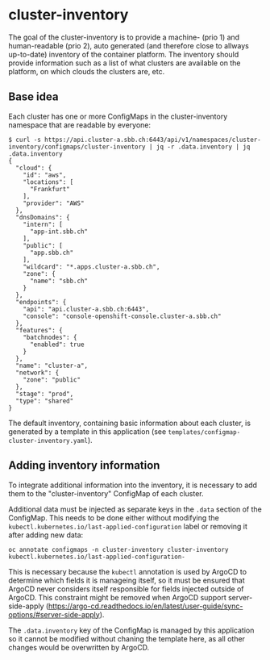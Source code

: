 # cluster-inventory

The goal of the cluster-inventory is to provide a machine- (prio 1) and human-readable (prio 2), auto generated (and therefore close to allways up-to-date) inventory of the container platform. The inventory should provide information such as a list of what clusters are available on the platform, on which clouds the clusters are, etc.

## Base idea

Each cluster has one or more ConfigMaps in the cluster-inventory namespace that are readable by everyone:

```
$ curl -s https://api.cluster-a.sbb.ch:6443/api/v1/namespaces/cluster-inventory/configmaps/cluster-inventory | jq -r .data.inventory | jq .data.inventory
{
  "cloud": {
    "id": "aws",
    "locations": [
      "Frankfurt"
    ],
    "provider": "AWS"
  },
  "dnsDomains": {
    "intern": [
      "app-int.sbb.ch"
    ],
    "public": [
      "app.sbb.ch"
    ],
    "wildcard": "*.apps.cluster-a.sbb.ch",
    "zone": {
      "name": "sbb.ch"
    }
  },
  "endpoints": {
    "api": "api.cluster-a.sbb.ch:6443",
    "console": "console-openshift-console.cluster-a.sbb.ch"
  },
  "features": {
    "batchnodes": {
      "enabled": true
    }
  },
  "name": "cluster-a",
  "network": {
    "zone": "public"
  },
  "stage": "prod",
  "type": "shared"
}
```

The default inventory, containing basic information about each cluster, is generated by a template in this application (see `templates/configmap-cluster-inventory.yaml`).

## Adding inventory information

To integrate additional information into the inventory, it is necessary to add them to the "cluster-inventory" ConfigMap of each cluster.

Additional data must be injected as separate keys in the `.data` section of the ConfigMap. This needs to be done either without modifying the `kubectl.kubernetes.io/last-applied-configuration` label or removing it after adding new data:

```
oc annotate configmaps -n cluster-inventory cluster-inventory kubectl.kubernetes.io/last-applied-configuration-
```

This is necessary because the `kubectl` annotation is used by ArgoCD to determine which fields it is manageing itself, so it must be ensured that ArgoCD never considers itself responsible for fields injected outside of ArgoCD. This constraint might be removed when ArgoCD support server-side-apply (https://argo-cd.readthedocs.io/en/latest/user-guide/sync-options/#server-side-apply).

The `.data.inventory` key of the ConfigMap is managed by this application so it cannot be modified without chaning the template here, as all other changes would be overwritten by ArgoCD.
